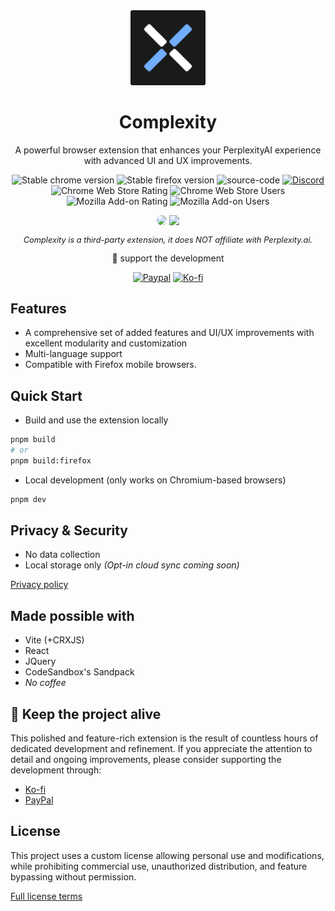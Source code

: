 <div align="center">
  <img src="public/icons/logo.svg" alt="Complexity Logo" width="120" height="120" />
</div>

<div align="center">

# Complexity

A powerful browser extension that enhances your PerplexityAI experience with advanced UI and UX improvements.

<p align="center">
  <div>
    <img src="https://img.shields.io/badge/dynamic/json?url=https%3A%2F%2Fcdn.cplx.app%2Fversions.json&query=latest&logo=google-chrome&label=chrome" alt="Stable chrome version">
    <img src="https://img.shields.io/badge/dynamic/json?url=https%3A%2F%2Fcdn.cplx.app%2Fversions.json&query=latestFirefox&logo=firefox&logoColor=orange&label=firefox" alt="Stable firefox version">
    <img src="https://img.shields.io/badge/dynamic/json?url=https%3A%2F%2Fraw.githubusercontent.com%2Fpnd280%2Fcomplexity%2Fnxt%2Fpackage.json&query=%24.version&logo=test&label=source-code&color=yellow" alt="source-code">
    <a href="https://discord.cplx.app" target="_blank"><img src="https://img.shields.io/discord/1245377426331144304?logo=discord&label=discord&link=https%3A%2F%2Fdiscord.gg%2FfxzqdkwmWx" alt="Discord"></a>
  </div>
  <div>
    <img src="https://img.shields.io/chrome-web-store/rating/ffppmilmeaekegkpckebkeahjgmhggpj?label=CWS%20rating" alt="Chrome Web Store Rating">
    <img src="https://img.shields.io/chrome-web-store/users/ffppmilmeaekegkpckebkeahjgmhggpj?label=CWS%20users" alt="Chrome Web Store Users">
    <img src="https://img.shields.io/amo/rating/complexity?label=AMO%20rating" alt="Mozilla Add-on Rating">
    <img src="https://img.shields.io/amo/users/complexity?label=AMO%20users" alt="Mozilla Add-on Users">
  </div>
</p>

<div>
  <a href="https://chromewebstore.google.com/detail/complexity/ffppmilmeaekegkpckebkeahjgmhggpj" target="_blank"><img src="https://i.imgur.com/9QWBxZO.png" width="200px" style="border-radius: .5rem"></a>
  <a href="https://addons.mozilla.org/en-US/firefox/addon/complexity/" target="_blank"><img src="https://i.imgur.com/RpP2H81.png" width="200px"></a>
  <p style="font-style: italic; font-size: .8rem;">Complexity is a third-party extension, it does NOT affiliate with Perplexity.ai.</p>
  💖 support the development
</div>

<a href="https://paypal.me/pnd280" target="_blank"><img src="https://img.shields.io/badge/Paypal-blue?logo=paypal&logoColor=white" alt="Paypal"></a>
<a href="https://ko-fi.com/pnd280" target="_blank"><img src="https://img.shields.io/badge/Ko--fi-orange?logo=kofi&logoColor=white" alt="Ko-fi"></a>

</div>

## Features

- A comprehensive set of added features and UI/UX improvements with excellent modularity and customization
- Multi-language support
- Compatible with Firefox mobile browsers.

## Quick Start

- Build and use the extension locally

```bash
pnpm build
# or
pnpm build:firefox
```

- Local development (only works on Chromium-based browsers)

```bash
pnpm dev
```

## Privacy & Security

- No data collection
- Local storage only _(Opt-in cloud sync coming soon)_

[Privacy policy](./PRIVACY.md)

## Made possible with

- Vite (+CRXJS)
- React
- JQuery
- CodeSandbox's Sandpack
- _No coffee_

## 💖 Keep the project alive

This polished and feature-rich extension is the result of countless hours of dedicated development and refinement. If you appreciate the attention to detail and ongoing improvements, please consider supporting the development through:

- [Ko-fi](https://ko-fi.com/pnd280)
- [PayPal](https://paypal.me/pnd280)

## License

This project uses a custom license allowing personal use and modifications, while prohibiting commercial use, unauthorized distribution, and feature bypassing without permission.

[Full license terms](./LICENSE)

